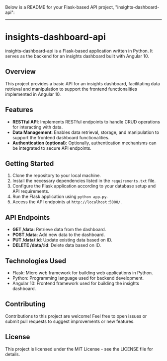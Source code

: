 Below is a README for your Flask-based API project, "insights-dashboard-api":

---

# insights-dashboard-api

insights-dashboard-api is a Flask-based application written in Python. It serves as the backend for an insights dashboard built with Angular 10.

## Overview

This project provides a basic API for an insights dashboard, facilitating data retrieval and manipulation to support the frontend functionalities implemented in Angular 10.

## Features

- **RESTful API**: Implements RESTful endpoints to handle CRUD operations for interacting with data.
- **Data Management**: Enables data retrieval, storage, and manipulation to support the frontend dashboard functionalities.
- **Authentication (optional)**: Optionally, authentication mechanisms can be integrated to secure API endpoints.

## Getting Started

1. Clone the repository to your local machine.
2. Install the necessary dependencies listed in the `requirements.txt` file.
3. Configure the Flask application according to your database setup and API requirements.
4. Run the Flask application using `python app.py`.
5. Access the API endpoints at `http://localhost:5000/`.

## API Endpoints

- **GET /data**: Retrieve data from the dashboard.
- **POST /data**: Add new data to the dashboard.
- **PUT /data/:id**: Update existing data based on ID.
- **DELETE /data/:id**: Delete data based on ID.

## Technologies Used

- Flask: Micro web framework for building web applications in Python.
- Python: Programming language used for backend development.
- Angular 10: Frontend framework used for building the insights dashboard.

## Contributing

Contributions to this project are welcome! Feel free to open issues or submit pull requests to suggest improvements or new features.

## License

This project is licensed under the MIT License - see the LICENSE file for details.

